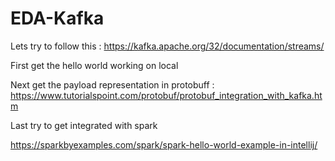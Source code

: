 # EDA-Kafka

Lets try to follow this : https://kafka.apache.org/32/documentation/streams/

First get the hello world working on local

Next get the payload representation in protobuff : https://www.tutorialspoint.com/protobuf/protobuf_integration_with_kafka.htm

Last try to get integrated with spark 

https://sparkbyexamples.com/spark/spark-hello-world-example-in-intellij/
